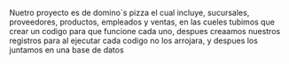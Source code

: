 Nuetro proyecto es de domino`s pizza el cual incluye, sucursales, proveedores, productos, empleados y ventas, en las cueles tubimos que crear un codigo para que funcione cada uno, despues creaamos nuestros registros para al ejecutar cada codigo no los arrojara, y despues los juntamos en una base de datos
